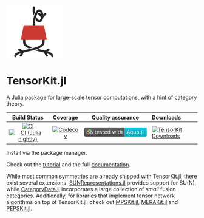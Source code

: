 <picture>
    <source media="(prefers-color-scheme: dark)" srcset="https://github.com/Jutho/TensorKit.jl/blob/master/docs/src/assets/logo-dark.svg">
    <img alt="TensorKit.jl logo" src="https://github.com/Jutho/TensorKit.jl/blob/master/docs/src/assets/logo.svg" width="150">
</picture>

# TensorKit.jl

A Julia package for large-scale tensor computations, with a hint of category theory.

| **Build Status** | **Coverage** | **Quality assurance** | **Downloads** |
|:----------------:|:------------:|:---------------------:|:--------------|
| [![CI][ci-img]][ci-url] [![CI (Julia nightly)][ci-julia-nightly-img]][ci-julia-nightly-url] | [![Codecov][codecov-img]][codecov-url] | [![Aqua QA][aqua-img]][aqua-url] | [![TensorKit Downloads][genie-img]][genie-url] |

[github-img]: https://github.com/Jutho/TensorKit.jl/workflows/CI/badge.svg
[github-url]: https://github.com/Jutho/TensorKit.jl/actions?query=workflow%3ACI

[ci-img]: https://github.com/Jutho/TensorKit.jl/workflows/CI/badge.svg
[ci-url]: https://github.com/Jutho/TensorKit.jl/actions?query=workflow%3ACI

[ci-julia-nightly-img]:
    https://github.com/Jutho/TensorKit.jl/workflows/CI%20(Julia%20nightly)/badge.svg
[ci-julia-nightly-url]:
    https://github.com/Jutho/TensorKit.jl/actions?query=workflow%3A%22CI+%28Julia+nightly%29%22

[codecov-img]: https://codecov.io/gh/Jutho/TensorKit.jl/branch/master/graph/badge.svg
[codecov-url]: https://codecov.io/gh/Jutho/TensorKit.jl

[aqua-img]: https://raw.githubusercontent.com/JuliaTesting/Aqua.jl/master/badge.svg
[aqua-url]: https://github.com/JuliaTesting/Aqua.jl

[genie-img]:
    https://shields.io/endpoint?url=https://pkgs.genieframework.com/api/v1/badge/TensorKit
[genie-url]: https://pkgs.genieframework.com?packages=TensorKit

Install via the package manager.

Check out the [tutorial](https://jutho.github.io/TensorKit.jl/stable/man/tutorial/) and the full [documentation](https://jutho.github.io/TensorKit.jl/stable).


While most common symmetries are already shipped with TensorKit.jl, there exist several extensions: [SUNRepresentations.jl](https://github.com/maartenvd/SUNRepresentations.jl) provides support for SU(N), while [CategoryData.jl](https://github.com/lkdvos/CategoryData.jl) incorporates a large collection of *small* fusion categories.
Additionally, for libraries that implement tensor network algorithms on top of TensorKit.jl, check out [MPSKit.jl](https://github.com/maartenvd/MPSKit.jl), [MERAKit.jl](https://github.com/mhauru/MERAKit.jl) and [PEPSKit.jl](https://github.com/quantumghent/PEPSKit.jl).
